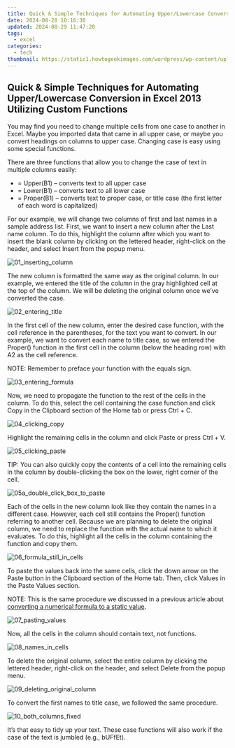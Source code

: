 ```yaml
---
title: Quick & Simple Techniques for Automating Upper/Lowercase Conversion in Excel 2013 Utilizing Custom Functions
date: 2024-08-28 10:16:30
updated: 2024-08-29 11:47:20
tags:
  - excel
categories:
  - tech
thumbnail: https://static1.howtogeekimages.com/wordpress/wp-content/uploads/2013/05/00_lead_image_change_case.png
---
```


## Quick & Simple Techniques for Automating Upper/Lowercase Conversion in Excel 2013 Utilizing Custom Functions

You may find you need to change multiple cells from one case to another in Excel. Maybe you imported data that came in all upper case, or maybe you convert headings on columns to upper case. Changing case is easy using some special functions.

 There are three functions that allow you to change the case of text in multiple columns easily:

* \= Upper(B1) – converts text to all upper case
* \= Lower(B1) – converts text to all lower case
* \= Proper(B1) – converts text to proper case, or title case (the first letter of each word is capitalized)

 For our example, we will change two columns of first and last names in a sample address list. First, we want to insert a new column after the Last name column. To do this, highlight the column after which you want to insert the blank column by clicking on the lettered header, right-click on the header, and select Insert from the popup menu.

![01_inserting_column](https://static1.howtogeekimages.com/wordpress/wp-content/uploads/2013/05/01_inserting_column.png) 

 The new column is formatted the same way as the original column. In our example, we entered the title of the column in the gray highlighted cell at the top of the column. We will be deleting the original column once we’ve converted the case.

![02_entering_title](https://static1.howtogeekimages.com/wordpress/wp-content/uploads/2013/05/02_entering_title.png) 

 In the first cell of the new column, enter the desired case function, with the cell reference in the parentheses, for the text you want to convert. In our example, we want to convert each name to title case, so we entered the Proper() function in the first cell in the column (below the heading row) with A2 as the cell reference.

 NOTE: Remember to preface your function with the equals sign.

![03_entering_formula](https://static1.howtogeekimages.com/wordpress/wp-content/uploads/2013/05/03_entering_formula.png) 

 Now, we need to propagate the function to the rest of the cells in the column. To do this, select the cell containing the case function and click Copy in the Clipboard section of the Home tab or press Ctrl + C.

![04_clicking_copy](https://static1.howtogeekimages.com/wordpress/wp-content/uploads/2013/05/04_clicking_copy.png) 

 Highlight the remaining cells in the column and click Paste or press Ctrl + V.

![05_clicking_paste](https://static1.howtogeekimages.com/wordpress/wp-content/uploads/2013/05/05_clicking_paste.png) 

 TIP: You can also quickly copy the contents of a cell into the remaining cells in the column by double-clicking the box on the lower, right corner of the cell.

![05a_double_click_box_to_paste](https://static1.howtogeekimages.com/wordpress/wp-content/uploads/2013/05/05a_double_click_box_to_paste.png) 

 Each of the cells in the new column look like they contain the names in a different case. However, each cell still contains the Proper() function referring to another cell. Because we are planning to delete the original column, we need to replace the function with the actual name to which it evaluates. To do this, highlight all the cells in the column containing the function and copy them.

![06_formula_still_in_cells](https://static1.howtogeekimages.com/wordpress/wp-content/uploads/2013/05/06_formula_still_in_cells.png) 

 To paste the values back into the same cells, click the down arrow on the Paste button in the Clipboard section of the Home tab. Then, click Values in the Paste Values section.

 NOTE: This is the same procedure we discussed in a previous article about [converting a numerical formula to a static value](https://article-posts.techidaily.com/decoding-the-art-of-enhanced-perception-for-2024/).

![07_pasting_values](https://static1.howtogeekimages.com/wordpress/wp-content/uploads/2013/05/07_pasting_values.png) 

 Now, all the cells in the column should contain text, not functions.

![08_names_in_cells](https://static1.howtogeekimages.com/wordpress/wp-content/uploads/2013/05/08_names_in_cells.png) 

 To delete the original column, select the entire column by clicking the lettered header, right-click on the header, and select Delete from the popup menu.

![09_deleting_original_column](https://static1.howtogeekimages.com/wordpress/wp-content/uploads/2013/05/09_deleting_original_column.png) 

 To convert the first names to title case, we followed the same procedure.

![10_both_columns_fixed](https://static1.howtogeekimages.com/wordpress/wp-content/uploads/2013/05/10_both_columns_fixed.png) 

 It’s that easy to tidy up your text. These case functions will also work if the case of the text is jumbled (e.g., bUFfEt).

<ins class="adsbygoogle"
     style="display:block"
     data-ad-format="autorelaxed"
     data-ad-client="ca-pub-7571918770474297"
     data-ad-slot="1223367746"></ins>



<ins class="adsbygoogle"
     style="display:block"
     data-ad-client="ca-pub-7571918770474297"
     data-ad-slot="8358498916"
     data-ad-format="auto"
     data-full-width-responsive="true"></ins>
